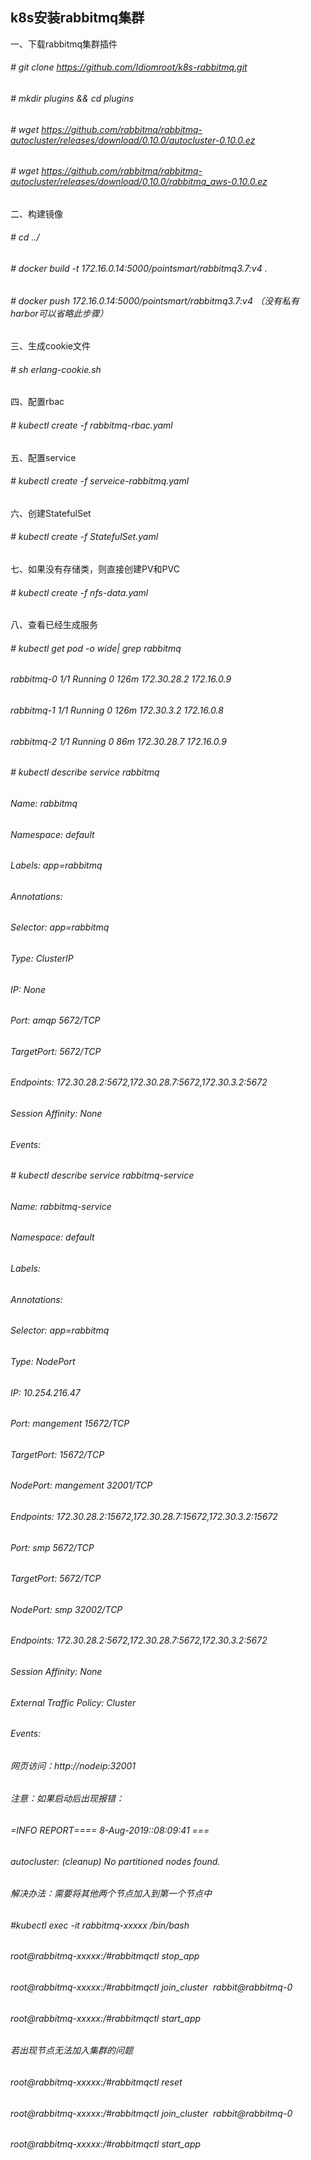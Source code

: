 ## k8s安装rabbitmq集群
一、下载rabbitmq集群插件
###### # git clone https://github.com/Idiomroot/k8s-rabbitmq.git
###### # mkdir plugins && cd plugins
###### # wget https://github.com/rabbitmq/rabbitmq-autocluster/releases/download/0.10.0/autocluster-0.10.0.ez
###### # wget https://github.com/rabbitmq/rabbitmq-autocluster/releases/download/0.10.0/rabbitmq_aws-0.10.0.ez
二、构建镜像
###### # cd ../
###### # docker build -t 172.16.0.14:5000/pointsmart/rabbitmq3.7:v4 .
###### # docker push 172.16.0.14:5000/pointsmart/rabbitmq3.7:v4 （没有私有harbor可以省略此步骤）
三、生成cookie文件
###### # sh erlang-cookie.sh
四、配置rbac
###### # kubectl create -f rabbitmq-rbac.yaml
五、配置service
###### # kubectl create -f serveice-rabbitmq.yaml
六、创建StatefulSet
###### # kubectl create -f StatefulSet.yaml
七、如果没有存储类，则直接创建PV和PVC
###### # kubectl create -f nfs-data.yaml
八、查看已经生成服务
###### # kubectl get pod -o wide| grep rabbitmq
###### rabbitmq-0 1/1 Running 0 126m 172.30.28.2 172.16.0.9 <none> <none>
###### rabbitmq-1 1/1 Running 0 126m 172.30.3.2 172.16.0.8 <none> <none>
###### rabbitmq-2 1/1 Running 0 86m 172.30.28.7 172.16.0.9 <none> <none>
###### # kubectl describe service rabbitmq
###### Name: rabbitmq
###### Namespace: default
###### Labels: app=rabbitmq
###### Annotations: <none>
###### Selector: app=rabbitmq
###### Type: ClusterIP
###### IP: None
###### Port: amqp 5672/TCP
###### TargetPort: 5672/TCP
###### Endpoints: 172.30.28.2:5672,172.30.28.7:5672,172.30.3.2:5672
###### Session Affinity: None
###### Events: <none>
###### # kubectl describe service rabbitmq-service
###### Name: rabbitmq-service
###### Namespace: default
###### Labels: <none>
###### Annotations: <none>
###### Selector: app=rabbitmq
###### Type: NodePort
###### IP: 10.254.216.47
###### Port: mangement 15672/TCP
###### TargetPort: 15672/TCP
###### NodePort: mangement 32001/TCP
###### Endpoints: 172.30.28.2:15672,172.30.28.7:15672,172.30.3.2:15672
###### Port: smp 5672/TCP
###### TargetPort: 5672/TCP
###### NodePort: smp 32002/TCP
###### Endpoints: 172.30.28.2:5672,172.30.28.7:5672,172.30.3.2:5672
###### Session Affinity: None
###### External Traffic Policy: Cluster
###### Events: <none>
###### 网页访问：http://nodeip:32001
###### 注意：如果启动后出现报错： 
###### =INFO REPORT==== 8-Aug-2019::08:09:41 ===
###### autocluster: (cleanup) No partitioned nodes found.
###### 解决办法：需要将其他两个节点加入到第一个节点中
###### #kubectl exec -it rabbitmq-xxxxx /bin/bash 
###### root@rabbitmq-xxxxx:/#rabbitmqctl stop_app
###### root@rabbitmq-xxxxx:/#rabbitmqctl join_cluster  rabbit@rabbitmq-0
###### root@rabbitmq-xxxxx:/#rabbitmqctl start_app
###### 若出现节点无法加入集群的问题
###### root@rabbitmq-xxxxx:/#rabbitmqctl reset
###### root@rabbitmq-xxxxx:/#rabbitmqctl join_cluster  rabbit@rabbitmq-0
###### root@rabbitmq-xxxxx:/#rabbitmqctl start_app
